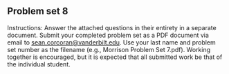 ## Problem set 8

Instructions: Answer the attached questions in their entirety in a separate document. Submit your completed problem set as a PDF document via email to sean.corcoran@vanderbilt.edu. Use your last name and problem set number as the filename (e.g., Morrison Problem Set 7.pdf). Working together is encouraged, but it is expected that all submitted work be that of the individual student.


